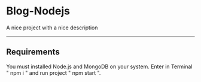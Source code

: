 # Blog-Nodejs

A nice project with a nice description

---
## Requirements

You must installed Node.js and MongoDB on your system.
Enter in Terminal " npm i " and run project " npm start ".

